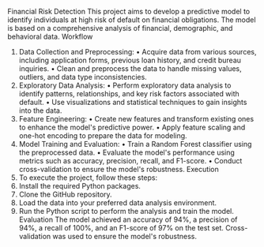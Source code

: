 Financial Risk Detection
This project aims to develop a predictive model to identify individuals at high risk of default on financial obligations. The model is based on a comprehensive analysis of financial, demographic, and behavioral data.
Workflow
1.	Data Collection and Preprocessing:
•	Acquire data from various sources, including application forms, previous loan history, and credit bureau inquiries.
•	Clean and preprocess the data to handle missing values, outliers, and data type inconsistencies.
2.	Exploratory Data Analysis:
•	Perform exploratory data analysis to identify patterns, relationships, and key risk factors associated with default.
•	Use visualizations and statistical techniques to gain insights into the data.
3.	Feature Engineering:
•	Create new features and transform existing ones to enhance the model's predictive power.
•	Apply feature scaling and one-hot encoding to prepare the data for modeling.
4.	Model Training and Evaluation:
•	Train a Random Forest classifier using the preprocessed data.
•	Evaluate the model's performance using metrics such as accuracy, precision, recall, and F1-score.
•	Conduct cross-validation to ensure the model's robustness.
Execution
1.	To execute the project, follow these steps:
2.	Install the required Python packages.
3.	Clone the GitHub repository.
4.	Load the data into your preferred data analysis environment.
5.	Run the Python script to perform the analysis and train the model.
Evaluation
The model achieved an accuracy of 94%, a precision of 94%, a recall of 100%, and an F1-score of 97% on the test set. Cross-validation was used to ensure the model's robustness.

